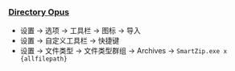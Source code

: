 ### [Directory Opus](https://gpsoft.com.au)

- 设置 → 选项 → 工具栏 → 图标 → 导入
- 设置 → 自定义工具栏 → 快捷键
- 设置 → 文件类型 → 文件类型群组 → Archives → `SmartZip.exe x {allfilepath}`